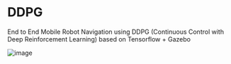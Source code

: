 # DDPG
End to End Mobile Robot Navigation using DDPG (Continuous Control with Deep Reinforcement Learning) based on Tensorflow + Gazebo


![image](https://github.com/m5823779/DDPG/blob/master/github.gif)
